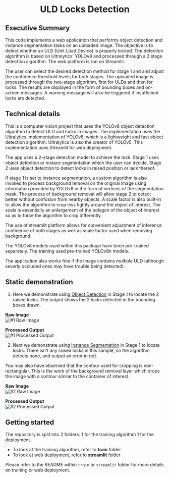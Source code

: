<div align="center">
  <h1>ULD Locks Detection</h1>
</div>

## Executive Summary

This code implements a web application that performs object detection and instance segmentation tasks on an uploaded image. The objective is to detect whether an ULD (Unit Load Device) is properly locked. The detection algorithm is based on Ultralytics' YOLOv8 and processed through a 2 stage detection algorithm. The web platform is run on Streamlit.

The user can select the desired detection method for stage 1 and and adjust the confidence threshold levels for both stages. The uploaded image is processed through the two-stage algorithm, first for ULDs and then for locks. The results are displayed in the form of bounding boxes and on-screen messages. A warning message will also be triggered if insufficient locks are detected.

## Technical details

This is a computer vision project that uses the YOLOv8 object detection algorithm to detect ULD and locks in images. The implementation uses the Ultralytics implementation of YOLOv8, which is a lightweight and fast object detection algorithm. Ultralytics is also the creator of YOLOv5. This implementation uses Streamlit for web deployment.

The app uses a 2-stage detection model to achieve the task. Stage 1 uses object detection or instace segmentation which the user can decide. Stage 2 uses object detection to detect locks in raised position or lack thereof.

If stage 1 is set to instance segmentation, a custom algorithm is also invoked to process background removal on the original image using information provided by YOLOv8 in the form of vertices of the segmentation mask. The process of background removal will allow stage 2 to detect better without confusion from nearby objects. A scale factor is also built-in to allow the algorithm to crop less tightly around the object of interest. The scale is essentially an enlargement of the polygon of the object of interest so as to force the algorithm to crop differently.

The use of streamlit platform allows for convenient adjustment of inference confidence of both stages as well as scale factor used when removing background.

The YOLOv8 models used within this package have been pre-trained separately. The training used pre-trained YOLOv8n models.

The application also works fine if the image contains multiple ULD (although severly occluded ones may have trouble being detected).

## Static demonstration

1. Here we demonstrate using <ins>Object Detection</ins> in Stage 1 to locate the 2 raised locks. The output shows the 2 locks detected in the bounding boxes drawn.

**Raw Image**<br>
![#1 Raw Image](https://user-images.githubusercontent.com/86142858/220334321-8b44ae00-b8cc-4a4a-8b43-a58c18606b2c.jpg)

**Processed Output**<br>
![#1 Processed Output](https://user-images.githubusercontent.com/86142858/220334804-57dda9e1-5087-498d-8b10-3667c69a47d4.png)

2. Next we demonstrate using <ins>Instance Segmentation</ins> in Stage 1 to locate locks. There isn't any raised locks in this sample, so the algorithm detects none, and output an error in red.

You may also have observed that the contour used for cropping is non-rectangular. This is the work of the background removal layer which crops the image with a contour similar to the container of interest.

**Raw Image**<br>
![#2 Raw Image](https://user-images.githubusercontent.com/86142858/220335210-1211f3c4-8868-43f7-9cbb-06b41fe9053b.png)

**Processed Output**<br>
![#2 Processed Output](https://user-images.githubusercontent.com/86142858/220335449-ebb2cebc-d81c-438d-bc37-20062aa9f6a4.png)

## Getting started

The repository is split into 2 folders. 1 for the training algorithm 1 for the deployment.

-   To look at the training algorithm, refer to **train** folder.
-   To look at web deployment, refer to **streamlit** folder

Please refer to the README within `train` or `streamlit` folder for more details on training or web deployment.
